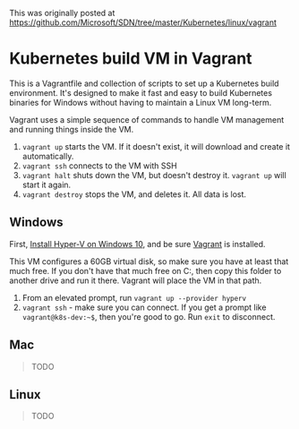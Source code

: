 This was originally posted at https://github.com/Microsoft/SDN/tree/master/Kubernetes/linux/vagrant

# Kubernetes build VM in Vagrant

This is a Vagrantfile and collection of scripts to set up a Kubernetes build environment. It's designed to make it fast and easy to build Kubernetes binaries for Windows without having to maintain a Linux VM long-term.

Vagrant uses a simple sequence of commands to handle VM management and running things inside the VM.

1. `vagrant up` starts the VM. If it doesn't exist, it will download and create it automatically.
2. `vagrant ssh` connects to the VM with SSH
3. `vagrant halt` shuts down the VM, but doesn't destroy it. `vagrant up` will start it again.
4. `vagrant destroy` stops the VM, and deletes it. All data is lost.

## Windows

First, [Install Hyper-V on Windows 10](https://docs.microsoft.com/en-us/virtualization/hyper-v-on-windows/quick-start/enable-hyper-v), and be sure [Vagrant](https://vagrantup.com) is installed.

This VM configures a 60GB virtual disk, so make sure you have at least that much free. If you don't have that much free on C:, then copy this folder to another drive and run it there. Vagrant will place the VM in that path.

1. From an elevated prompt, run `vagrant up --provider hyperv`
2. `vagrant ssh` - make sure you can connect. If you get a prompt like `vagrant@k8s-dev:~$`, then you're good to go. Run `exit` to disconnect.

## Mac

> TODO

## Linux

> TODO